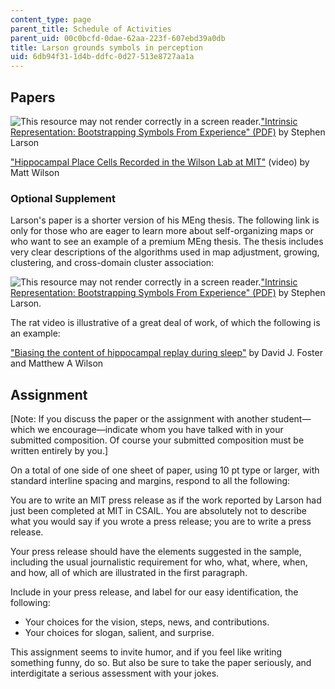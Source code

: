 ```yaml
---
content_type: page
parent_title: Schedule of Activities
parent_uid: 00c0bcfd-0dae-62aa-223f-607ebd39a0db
title: Larson grounds symbols in perception
uid: 6db94f31-1d4b-ddfc-0d27-513e8727aa1a
---
```


Papers
------

![This resource may not render correctly in a screen reader.](/images/inacessible.gif)["Intrinsic Representation: Bootstrapping Symbols From Experience" (PDF)](https://cbmm.mit.edu/sites/default/files/documents/larson.pdf) by Stephen Larson

["Hippocampal Place Cells Recorded in the Wilson Lab at MIT"](https://video.search.yahoo.com/video/play;_ylt=A0LEVjDpif1UD1wAITMlnIlQ;_ylu=X3oDMTB0dmRibmhwBHNlYwNzYwRjb2xvA2JmMQR2dGlkA1lIUzAwMV8x?p=mit+wilson+rat&tnr=21&vid=503432B5CD3384DF76AB503432B5CD3384DF76AB&l=76&turl=http%3A%2F%2Fts4.mm.bing.net%2Fth%3Fid%3DUN.607991396209918443%26pid%3D15.1&sigi=11r44s3s8&rurl=http%3A%2F%2Fwww.youtube.com%2Fwatch%3Fv%3DlfNVv0A8QvI&sigr=11aierv59&tt=b&tit=Hippocampal+place+cells+recorded+in+the+Wilson+lab+at+MIT&sigt=11p8mjh9h&back=https%3A%2F%2Fsearch.yahoo.com%2Fyhs%2Fsearch%3Fp%3Dmit%2Bwilson%2Brat%2Bvideo%26hsimp%3Dyhs-002%26hspart%3Dmozilla%26ei%3DUTF-8&sigb=1307sesuq&hspart=mozilla&hsimp=yhs-002&guccounter=1&guce_referrer=aHR0cDovL2NvdXJzZXMuY3NhaWwubWl0LmVkdS82LjgwMy9sYXJzb24uaHRtbA&guce_referrer_sig=AQAAAGFSwLxL3HFb16bAGz-sBUU4iLZqwH_Z0bQHHWuqWLlPsCnPWDUsP6Po4dlkS5_bM-X-zzDttLvOYqGYyhBLpyJdNaCTAgmJtYYNzLxJw2s6XnQunqkgJ-CuSEpdnP7tBTz0nq8WrMTkUXsLYw_6S8hkmxbyLH2x0T3bZCQKFb-L) (video) by Matt Wilson 

### Optional Supplement

Larson's paper is a shorter version of his MEng thesis. The following link is only for those who are eager to learn more about self-organizing maps or who want to see an example of a premium MEng thesis. The thesis includes very clear descriptions of the algorithms used in map adjustment, growing, clustering, and cross-domain cluster association:

![This resource may not render correctly in a screen reader.](/images/inacessible.gif)["Intrinsic Representation: Bootstrapping Symbols From Experience" (PDF)](http://groups.csail.mit.edu/genesis/papers/Larson2003.pdf) by Stephen Larson.

The rat video is illustrative of a great deal of work, of which the following is an example:

["Biasing the content of hippocampal replay during sleep"](https://www.researchgate.net/publication/230783354_Biasing_the_content_of_hippocampal_replay_during_sleep) by David J. Foster and Matthew A Wilson

Assignment
----------

\[Note: If you discuss the paper or the assignment with another student—which we encourage—indicate whom you have talked with in your submitted composition. Of course your submitted composition must be written entirely by you.\]

On a total of one side of one sheet of paper, using 10 pt type or larger, with standard interline spacing and margins, respond to all the following:

You are to write an MIT press release as if the work reported by Larson had just been completed at MIT in CSAIL. You are absolutely not to describe what you would say if you wrote a press release; you are to write a press release.

Your press release should have the elements suggested in the sample, including the usual journalistic requirement for who, what, where, when, and how, all of which are illustrated in the first paragraph.

Include in your press release, and label for our easy identification, the following:

*   Your choices for the vision, steps, news, and contributions.
*   Your choices for slogan, salient, and surprise.

This assignment seems to invite humor, and if you feel like writing something funny, do so. But also be sure to take the paper seriously, and interdigitate a serious assessment with your jokes.